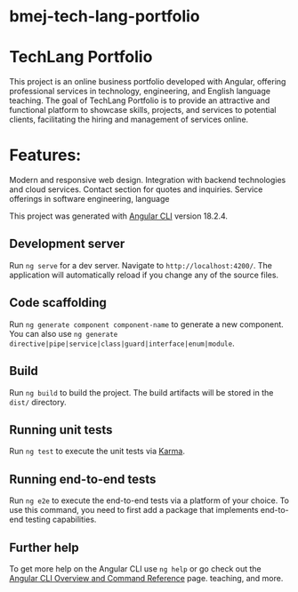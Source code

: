 # bmej-tech-lang-portfolio

# TechLang Portfolio

This project is an online business portfolio developed with Angular, offering professional services in technology, engineering, and English language teaching. The goal of TechLang Portfolio is to provide an attractive and functional platform to showcase skills, projects, and services to potential clients, facilitating the hiring and management of services online.

# Features:

Modern and responsive web design.
Integration with backend technologies and cloud services.
Contact section for quotes and inquiries.
Service offerings in software engineering, language

This project was generated with [Angular CLI](https://github.com/angular/angular-cli) version 18.2.4.

## Development server

Run `ng serve` for a dev server. Navigate to `http://localhost:4200/`. The application will automatically reload if you change any of the source files.

## Code scaffolding

Run `ng generate component component-name` to generate a new component. You can also use `ng generate directive|pipe|service|class|guard|interface|enum|module`.

## Build

Run `ng build` to build the project. The build artifacts will be stored in the `dist/` directory.

## Running unit tests

Run `ng test` to execute the unit tests via [Karma](https://karma-runner.github.io).

## Running end-to-end tests

Run `ng e2e` to execute the end-to-end tests via a platform of your choice. To use this command, you need to first add a package that implements end-to-end testing capabilities.

## Further help

To get more help on the Angular CLI use `ng help` or go check out the [Angular CLI Overview and Command Reference](https://angular.dev/tools/cli) page.
teaching, and more.
